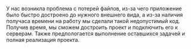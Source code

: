 У нас возникла проблема с потерей файлов, из-за чего приложение было быстро достроено до нужного внешнего вида, а из-за наличия получаса времени на работу мы сделали такой недопустимый код. 
Получив время, мы сможем достроить проект и подключить его к серверам. Также предпологается выполнение оставшихся задачей и полная реализация проекта. 
